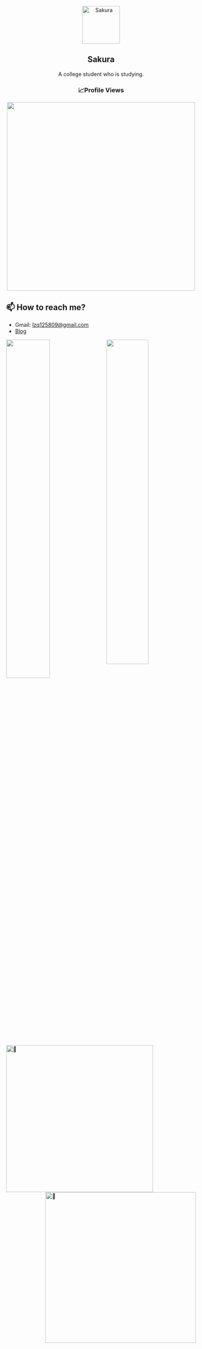 <!---
Sakura-LZQ/Sakura-LZQ is a ✨ special ✨ repository because its `README.md` (this file) appears on your GitHub profile.
You can click the Preview link to take a look at your changes.
--->

<p align="center">
 <img width="100px" src="https://avatars.githubusercontent.com/u/95874936?s=400&u=eebcf40e9fda63b064223554077e8b14f0a58e4c&v=4" align="center" alt="Sakura" />
 <h2 align="center">Sakura</h2>
 <p align="center">A college student who is studying. </p>
</p>

<h3 align="center">📈Profile Views</h3>
<p align="center">
  <img width="500" src="https://profile-counter.glitch.me/Sakura/count.svg">
</p>

## 📫 How to reach me?
- Gmail: lzq125809@gmail.com
- [Blog](https://125809.notion.site/Sakura-s-Blog-Post-b95fa581d2294e5fb53300851f38c8c0)

<img width="48%" align="left" src="https://github-readme-stats.vercel.app/api?username=Sakura125809&show_icons=true&theme=vue-dark" />
<img width="47%" align="right" src="https://github-readme-stats.vercel.app/api/wakatime/?username=Sakura125809&layout=compact&&theme=vue-dark&link=https://www.github.com/Sakura125809/" />

<br></br>
<br></br>
<br></br>
<br></br>

<img alt="🦑" align="left" width="390px" src="https://github.com/Sakura-LZQ/Sakura-LZQ/blob/master/metrics.svg">
<img alt="🦑" align="right" width="400px" src="https://github.com/Sakura-LZQ/Sakura-LZQ/blob/master/metrics.additional.svg">

